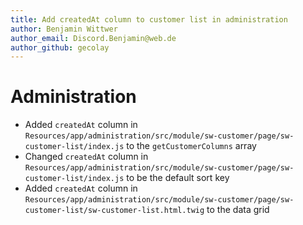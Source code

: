 ```yaml
---
title: Add createdAt column to customer list in administration
author: Benjamin Wittwer
author_email: Discord.Benjamin@web.de
author_github: gecolay
---
```

# Administration
* Added `createdAt` column in `Resources/app/administration/src/module/sw-customer/page/sw-customer-list/index.js` to the `getCustomerColumns` array
* Changed `createdAt` column in `Resources/app/administration/src/module/sw-customer/page/sw-customer-list/index.js` to be the default sort key
* Added `createdAt` column in `Resources/app/administration/src/module/sw-customer/page/sw-customer-list/sw-customer-list.html.twig` to the data grid
